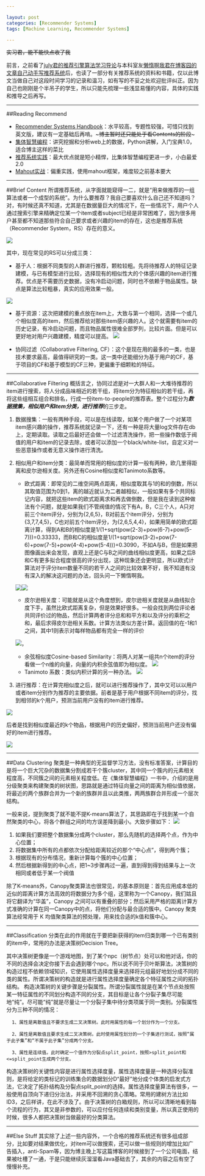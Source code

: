 ```yaml
---

layout: post
categories: [Recommender Systems]
tags: [Machine Learning, Recommender Systems]

---
```


~~实习君，能不能快点收了我~~

前言，之前看了[july君的推荐引擎算法学习导论](http://blog.csdn.net/v_july_v/article/details/7184318)与本科室友[懒惰啊我君在博客园的文章自己动手写推荐系统](http://www.cnblogs.com/flclain/archive/2013/03/03/2941397.html#2626700)后，也读了一部分有关推荐系统的资料和书籍，仅以此博文当做自己对这段时间学习的记录和温习，如有写的不妥之处欢迎批评纠正。因为自己也刚刚是个半吊子的学生，所以只能先梳理一些浅显易懂的内容，具体的实践和推导之后再写。
- - -
##Reading Recommend
- [Recommender Systems Handbook](http://book.douban.com/subject/3695850/)：水平较高，专题性较强，可惜只找到英文版，建议有一定基础后再啃。~~~博主暂时还只能处于看Contents的阶段~~~
- [集体智慧编程](http://book.douban.com/subject/3288908/)：讲究挖掘和分析web上的数据，Python讲解，入门宝典1.0，适合博主这样的菜比
- [推荐系统实践](http://book.douban.com/subject/10769749/)：最大优点就是短小精悍，比集体智慧编程更进一步，小白最爱2.0
- [Mahout实战](http://book.douban.com/subject/25837140/)：偏重实践，使用mahout框架，难度较之前基本要大


- - -
##Brief Content
所谓推荐系统，从字面就能窥得一二，就是“用来做推荐的一组算法或者一个成型的系统”。为什么要推荐？我自己要喜欢什么自己还不知道吗？对，有时候还真不知道，尤其是在数据量巨大的情况下，在一些情况下，用户个人通过搜索引擎来精确定位某一个item或者subject已经是非常困难了，因为很多用户甚至都不知道那些符合自己要求或者兴趣的item的存在，这也是推荐系统（Recommender System，RS）存在的意义。

![](http://www.ibm.com/developerworks/cn/web/1103_zhaoct_recommstudy1/image003.jpg)

其中，现在常见的RS可以分成三类：

- 基于人：根据不同类型的人群进行推荐，颗粒较粗。先将待推荐人的特征记录建模，与已有模型进行比较，选择现有的相似性大的个体感兴趣的item进行推荐。优点是不需要历史数据，没有冷启动问题，同时也不依赖于物品属性。缺点是算法比较粗暴，真实的应用效果一般。

![](http://www.ibm.com/developerworks/cn/web/1103_zhaoct_recommstudy1/image005.jpg)

- 基于资源：这次把建模的重点放在item上，大致与第一个相同，选择一个或几个相似度高的item，然后推荐给对那些item感兴趣的人。这个就需要有item的历史记录，有冷启动问题，而且物品属性很难全部罗列，比较片面。但是可以更好地对用户兴趣建模，精度可以提高。
![](http://www.ibm.com/developerworks/cn/web/1103_zhaoct_recommstudy1/image007.jpg)

- 协同过滤（Collaborative Filtering, CF）：这个是现在用的最多的一类，也是技术要求最高，最值得研究的一类。这一类中还能细分为基于用户的CF，基于项目的CF和基于模型的CF三种，更偏重于细颗粒的特征。

- - -
##Collaborative Filtering
概括言之，协同过滤是对一大群人和一大堆待推荐的item进行搜索，将人分成品味相近的若干组，将item分为特征相似的若干组，再将这些组相互组合和排名，行成一份item-to-people的推荐表。整个过程分为***数据搜集，相似用户和item分类，进行推荐***的三步走。

1. 数据搜集：一般有两种手段，可以是在线读取，如某个用户做了一个对某项item感兴趣的操作，推荐系统就记录一下，还有一种是将大量log文件存在db上，定期读取。读取之后最好还会做一个过滤清洗操作，把一些操作数低于阀值的用户和item的记录去除，或者可以添加一个black/white-list，自定义对一些恶意操作或者无意义操作进行清洗。
2. 相似用户和item分类：最简单而常用的相似度的计算一般有两种，欧几里得距离和皮尔逊相关度。另外还有Cosine相似度和Tanimoto系数等。
   - 欧式距离：即常见的二维空间两点距离，相似度取其与1的和的倒数，所以其取值范围为0到1，离的越近就认为二者越相似，一般如果有多个共同标记内容，就把这些item的欧式距离求和再去做倒数，但是我在读到这种做法有个问题，就是如果我们不管阀值的情况下有A，B，C三个人，A只对前三个item评分，分别为{2,6,5}，B对前五个item评分，分别为{3,7,7,4,5}，C也对前五个item评分，为{2,6,5,4,4}，如果用简单的欧式距离计算，得到A和B的相似度是1/(1+sqrt(pow(2-3)+pow(6-7)+pow(5-7)))=0.33333，而B和C的相似度是1/(1+sqrt(pow(3-2)+pow(7-6)+pow(7-5)+pow(4-4)+pow(5-4)))=0.3090，不如A与B，但是如果把图像画出来会发现，直观上还是C与B之间的曲线相似度更高，如果之后B和C有更多拟合程度很高的评分出现，这种现象还会更明显，所以欧式计算法对于评分item数量不同的若干人之间的比较效果不好，我不知道有没有深入的解决这问题的办法，回头问一下懒惰啊我。
    
    ![](http://hi.csdn.net/attachment/201201/8/0_13260021604dW2.gif)![](http://www.ibm.com/developerworks/cn/web/1103_zhaoct_recommstudy2/image005.gif)
    - 皮尔逊相关度：可能就是从这个角度想到，皮尔逊相关度就是从曲线拟合度下手，虽然比欧式距离复杂，但是效果好很多。一般会找到两位评论者共同评价过的物品，然后计算两者评分总和和平方和以及评分的乘积之和，最后求得皮尔逊相关系数。计算方法类似方差计算。返回值的在-1和1之间，其中1则表示对每样物品都有完全一样的评价
    
    ![](http://www.ibm.com/developerworks/cn/web/1103_zhaoct_recommstudy2/image007.gif)，
    - 余弦相似度Cosine-based Similarity：将两人对某一组共n个item的评分看做一个n维的向量，向量的内积余弦值即为相似度。
    ![](http://www.ibm.com/developerworks/cn/web/1103_zhaoct_recommstudy2/image009.gif)
    - Tanimoto 系数：类似内积计算的另一种办法。
    ![](http://www.ibm.com/developerworks/cn/web/1103_zhaoct_recommstudy2/image011.gif)
3. 进行推荐：在计算完相似度之后，就可以进行推荐操作了，其中又可以以用户或者item分别作为推荐的主要依据。前者是基于用户根据不同item的评分，找到相邻的k个用户，预测当前用户没有的item进行推荐。

![](http://www.ibm.com/developerworks/cn/web/1103_zhaoct_recommstudy2/image015.gif)

后者是找到相似度最近的k个物品，根据用户的历史偏好，预测当前用户还没有偏好的item进行推荐。

![](http://www.ibm.com/developerworks/cn/web/1103_zhaoct_recommstudy2/image017.gif)

- - -
##Data Clustering
聚类是一种典型的无监督学习方法，没有标准答案，计算目的是将一个巨大冗杂的数据集分割成若干个簇cluster，其中同一个簇内的元素相关程度高，不同簇之间的元素相关程度低。在《集体智慧编程》一书中，介绍的是用分级聚类来构建聚类的树状图，思路就是通过特征向量之间的距离为相似值依据，将最近的两个族群合并为一个新的族群并且以此类推，两两族群合并形成一个层次结构。

一般来说，提到聚类了就不能不提K-means算法了，其思路即在于找到某一个自然聚类的中心，将各个群组之间的均方误差降到最小。大致步骤如下：
![](http://hi.csdn.net/attachment/201201/9/0_1326105670fZz3.gif)
  1. 如果我们要把整个数据集分成两个cluster，那么先随机的选择两个点，作为中心位置；
  2. 将数据集中所有的点都依次分配给距离较近的那个“中心点”，得到两个簇；
  3. 根据现有的分布情况，重新计算每个簇的中心位置；
  3. 然后根据新得到的中心点，把1~3步骤再过一遍，直到得到得到结果与上一次相同或者低于某一个阀值
 
 除了K-means外，Canopy聚类算法也很常见，的基本原则是：首先应用成本低的近似的距离计算方法高效的将数据分为多个组，这里称为一个Canopy，我们姑且将它翻译为“华盖”，Canopy 之间可以有重叠的部分；然后采用严格的距离计算方式准确的计算在同一Canopy中的点，将他们分配与最合适的簇中。Canopy 聚类算法经常用于 K 均值聚类算法的预处理，用来找合适的k值和簇中心。
 
 - - -
 
##Classification
分类在此的作用就在于要把新获得的item归类到哪一个已有类别的item中，常用的办法是决策树Decision Tree。

其中决策树更像是一个游戏地图，到了某个npc（树节点）处可以和他对话，你的不同的选择会决定你接下去会遇到哪个npc。所以说不同于贝叶斯算法，决策树的构造过程不依赖领域知识，它使用属性选择度量来选择将元组最好地划分成不同的类的属性。所谓决策树的构造就是进行属性选择度量确定各个特征属性之间的拓扑结构。 构造决策树的关键步骤是分裂属性。所谓分裂属性就是在某个节点处按照某一特征属性的不同划分构造不同的分支，其目标是让各个分裂子集尽可能地“纯”。尽可能“纯”就是尽量让一个分裂子集中待分类项属于同一类别。分裂属性分为三种不同的情况：

      1、属性是离散值且不要求生成二叉决策树。此时用属性的每一个划分作为一个分支。

      2、属性是离散值且要求生成二叉决策树。此时使用属性划分的一个子集进行测试，按照“属于此子集”和“不属于此子集”分成两个分支。

      3、属性是连续值。此时确定一个值作为分裂点split_point，按照>split_point和<=split_point生成两个分支。
      
构造决策树的关键性内容是进行属性选择度量，属性选择度量是一种选择分裂准则，是将给定的类标记的训练集合的数据划分D“最好”地分成个体类的启发式方法，它决定了拓扑结构及分裂点split_point的选择。属性选择度量算法有很多，一般使用自顶向下递归分治法，并采用不回溯的贪心策略。常用的建树方法比如ID3，之后祥讲，在此不涉及了。由于决策树的白箱规则，所以可以清晰地看到每个流程的行为，其又是非参数的，可以应付任何连续和类别变量，所以真正使用的时候，很多人都把决策树当做最好的分类算法。

- - -

##Else Stuff
其实除了上述一些内容外，一个合格的推荐系统还有很多组成部分，比如要对结果做优化，对item可以做搜索，还可以做一些规则的增加比如广告插入，anti-Spam等，因为博主晚上写这篇博客的时候接到了一个公司电面，结果被吐槽了一通，于是只能继续灰溜溜看Java基础去了，其余的内容之后有空了慢慢补充。













 


